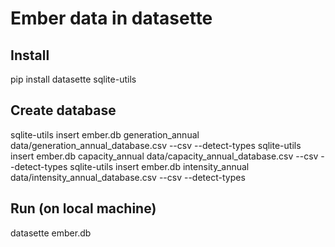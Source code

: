 # Ember data in datasette

## Install

pip install datasette sqlite-utils

## Create database

sqlite-utils insert ember.db generation_annual data/generation_annual_database.csv --csv --detect-types
sqlite-utils insert ember.db capacity_annual data/capacity_annual_database.csv --csv --detect-types
sqlite-utils insert ember.db intensity_annual data/intensity_annual_database.csv --csv --detect-types

## Run (on local machine)

datasette ember.db
